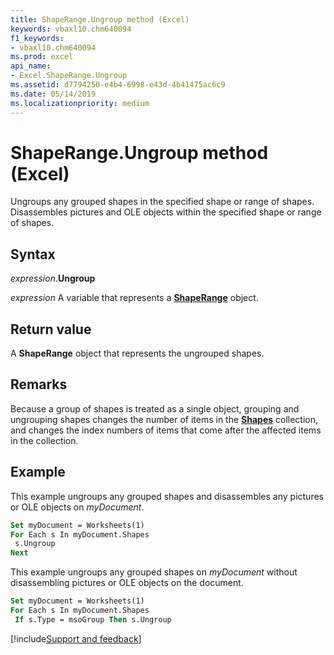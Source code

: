 ```yaml
---
title: ShapeRange.Ungroup method (Excel)
keywords: vbaxl10.chm640094
f1_keywords:
- vbaxl10.chm640094
ms.prod: excel
api_name:
- Excel.ShapeRange.Ungroup
ms.assetid: d7794250-e4b4-6998-e43d-4b41475ac6c9
ms.date: 05/14/2019
ms.localizationpriority: medium
---
```



# ShapeRange.Ungroup method (Excel)

Ungroups any grouped shapes in the specified shape or range of shapes. Disassembles pictures and OLE objects within the specified shape or range of shapes.


## Syntax

_expression_.**Ungroup**

_expression_ A variable that represents a **[ShapeRange](Excel.shaperange.md)** object.


## Return value

A **ShapeRange** object that represents the ungrouped shapes.


## Remarks

Because a group of shapes is treated as a single object, grouping and ungrouping shapes changes the number of items in the **[Shapes](excel.shapes.md)** collection, and changes the index numbers of items that come after the affected items in the collection.


## Example

This example ungroups any grouped shapes and disassembles any pictures or OLE objects on _myDocument_.

```vb
Set myDocument = Worksheets(1) 
For Each s In myDocument.Shapes 
 s.Ungroup 
Next
```

This example ungroups any grouped shapes on _myDocument_ without disassembling pictures or OLE objects on the document.

```vb
Set myDocument = Worksheets(1) 
For Each s In myDocument.Shapes 
 If s.Type = msoGroup Then s.Ungroup
```




[!include[Support and feedback](~/includes/feedback-boilerplate.md)]